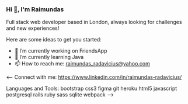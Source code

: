### Hi 👋, I'm Raimundas
Full stack web developer based in London, always looking for challenges and new experiences!

Here are some ideas to get you started:

- 🔭 I’m currently working on FriendsApp
- 🌱 I’m currently learning Java
- 📫 How to reach me: raimundas_radavicius@yahoo.com

<--
Connect with me:
https://www.linkedin.com/in/raimundas-radavicius/

Languages and Tools:
bootstrap css3 figma git heroku html5 javascript postgresql rails ruby sass sqlite webpack
-->
